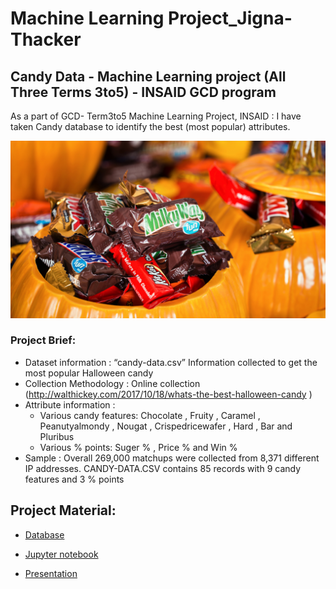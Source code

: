 # Machine Learning Project_Jigna-Thacker

## Candy Data - Machine Learning project (All Three Terms 3to5) - INSAID GCD program 

As a part of GCD- Term3to5 Machine Learning Project, INSAID : 
  I have taken Candy database to identify  the best (most popular) attributes.


![image.png](https://github.com/jmps967/INSAID-COURSE-PROJECTS/blob/main/Machine%20Learning/IMAGE/halloween-candy-today-171017-tease_b4dea78f9d7f425d2e4557384b082ceb.jpg)

### Project Brief:
- Dataset information : “candy-data.csv” Information collected to get the most popular Halloween candy
- Collection Methodology : Online collection (http://walthickey.com/2017/10/18/whats-the-best-halloween-candy )
- Attribute information : 
    - Various candy features: Chocolate , Fruity , Caramel , Peanutyalmondy , Nougat , Crispedricewafer , Hard , Bar and Pluribus
    - Various % points: Suger % , Price % and Win %  
- Sample : Overall 269,000 matchups were collected from 8,371 different IP addresses. 
           CANDY-DATA.CSV contains 85 records with 9 candy features and 3 % points

## Project Material:
- [Database](https://github.com/jmps967/INSAID-COURSE-PROJECTS/blob/main/Machine%20Learning/candy-data.csv)

- [Jupyter notebook](https://github.com/jmps967/INSAID-COURSE-PROJECTS/blob/main/Machine%20Learning/Project-2-ML-1to3_JignaThacker_CandyData.ipynb)

- [Presentation](https://github.com/jmps967/INSAID-COURSE-PROJECTS/blob/main/Machine%20Learning/Project-2(ML1to3)_Jigna%20Thacker.pdf)

